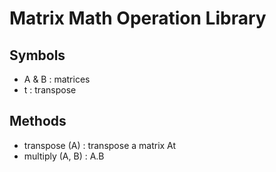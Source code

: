 # Matrix Math Operation Library

## Symbols
- A & B : matrices
- t : transpose

## Methods
- transpose (A) : transpose a matrix At
- multiply (A, B) : A.B

